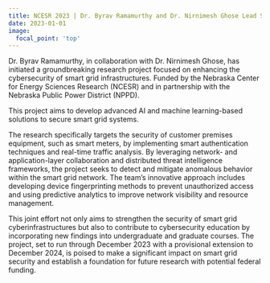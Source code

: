 ```yaml
---
title: NCESR 2023 | Dr. Byrav Ramamurthy and Dr. Nirnimesh Ghose Lead Smart Grid Cybersecurity Enhancement Project
date: 2023-01-01
image:
  focal_point: 'top'
---
```


Dr. Byrav Ramamurthy, in collaboration with Dr. Nirnimesh Ghose, has initiated a groundbreaking research project focused on enhancing the cybersecurity of smart grid infrastructures. Funded by the Nebraska Center for Energy Sciences Research (NCESR) and in partnership with the Nebraska Public Power District (NPPD).

<!--more-->

This project aims to develop advanced AI and machine learning-based solutions to secure smart grid systems. 

The research specifically targets the security of customer premises equipment, such as smart meters, by implementing smart authentication techniques and real-time traffic analysis. By leveraging network- and application-layer collaboration and distributed threat intelligence frameworks, the project seeks to detect and mitigate anomalous behavior within the smart grid network. The team’s innovative approach includes developing device fingerprinting methods to prevent unauthorized access and using predictive analytics to improve network visibility and resource management.

This joint effort not only aims to strengthen the security of smart grid cyberinfrastructures but also to contribute to cybersecurity education by incorporating new findings into undergraduate and graduate courses. The project, set to run through December 2023 with a provisional extension to December 2024, is poised to make a significant impact on smart grid security and establish a foundation for future research with potential federal funding.






